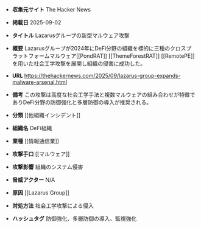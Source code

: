 - **収集元サイト**
The Hacker News

- **掲載日**
2025-09-02

- **タイトル**
Lazarusグループの新型マルウェア攻撃

- **概要**
Lazarusグループが2024年にDeFi分野の組織を標的に三種のクロスプラットフォームマルウェア[[PondRAT]] [[ThemeForestRAT]] [[RemotePE]]を用いた社会工学攻撃を展開し組織の侵害に成功した。

- **URL**
https://thehackernews.com/2025/09/lazarus-group-expands-malware-arsenal.html

- **備考**
この攻撃は高度な社会工学手法と複数マルウェアの組み合わせが特徴でありDeFi分野の防御強化と多層防御の導入が推奨される。

- **分類**
[[他組織インシデント]]

- **組織名**
DeFi組織

- **業種**
[[情報通信業]]

- **攻撃手口**
[[マルウェア]]

- **攻撃影響**
組織のシステム侵害

- **脅威アクター**
N/A

- **原因**
[[Lazarus Group]]

- **対処方法**
社会工学攻撃による侵入

- **ハッシュタグ**
防御強化、多層防御の導入、監視強化

